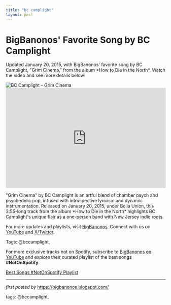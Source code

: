 ```yaml
---
title: "bc camplight"
layout: post
---
```

<!-- Post Title -->
<h1 >BigBanonos' Favorite Song by BC Camplight</h1> <!-- Introductory Text -->
<p >Updated January 20, 2015, with BigBanonos' favorite song by BC Camplight, "Grim Cinema," from the album *How to Die in the North*. Watch the video and see more details below:</p> <!-- Featured Image -->
<div > <img src="https://images.bauerhosting.com/marketing/sites/16/2023/05/unnamed.jpg?ar=16%3A9&fit=crop&crop=top&auto=format&w=1440&q=80" alt="BC Camplight - Grim Cinema" />
</div> <!-- YouTube Video Embed -->
<div > <iframe width="100%" height="315" src="https://www.youtube.com/embed/_ScxETWpjX0" title="BC Camplight - Grim Cinema" frameborder="0" allow="accelerometer; autoplay; clipboard-write; encrypted-media; gyroscope; picture-in-picture; web-share" referrerpolicy="strict-origin-when-cross-origin" allowfullscreen></iframe>
</div> <!-- Song Information -->
<div > <p>"Grim Cinema" by BC Camplight is an artful blend of chamber psych and psychedelic pop, infused with introspective lyricism and dynamic instrumentation. Released on January 20, 2015, under Bella Union, this 3:55-long track from the album *How to Die in the North* highlights BC Camplight's unique flair as a one-person band with New Jersey indie roots.</p>
</div> <!-- Footer Links -->
<div > <p>For more updates and playlists, visit <a href="https://bigbanonos.blogspot.com/" target="_blank">BigBanonos</a>. Connect with us on <a href="https://www.youtube.com/@BigBanonos" target="_blank">YouTube</a> and <a href="https://x.com/bigbanonos" target="_blank">X/Twitter</a>.</p>
</div> <!-- Tags -->
<p >Tags: @bccamplight,</p>


<!--Subscribe and Playlist Links-->
<div>
    <p>For more exclusive tracks not on Spotify, subscribe to <a href="https://www.youtube.com/@BigBanonos" target="_blank">BigBanonos on YouTube</a> and explore their curated playlist of the best songs <strong>#NotOnSpotify</strong>.</p>
    <p><a href="https://www.youtube.com/playlist?list=PLtuNtuTatqI0kFahUCbtbfenC_ET5O_tr" target="_blank">Best Songs #NotOnSpotify Playlist<br /></a></p></div>

<hr />

<p><em>first posted by</em> <a href="https://bigbanonos.blogspot.com/" rel="noopener" target="_new">https://bigbanonos.blogspot.com/</a></p>

<p>tags: @bccamplight,</p>
